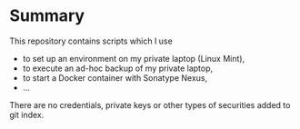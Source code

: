 # Summary

This repository contains scripts which I use

- to set up an environment on my private laptop (Linux Mint),
- to execute an ad-hoc backup of my private laptop,
- to start a Docker container with Sonatype Nexus,
- ...

There are no credentials, private keys or other types of securities added to git index.
